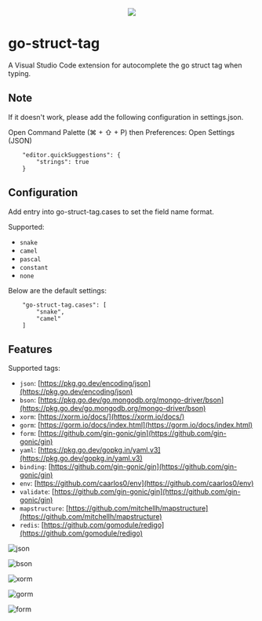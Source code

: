 <div align="center">
  <a href="https://github.com/guyanyijiu/go-struct-tag/actions">
		<img src="https://github.com/guyanyijiu/go-struct-tag/workflows/Main/badge.svg"/>
	</a>
</div>

# go-struct-tag

A Visual Studio Code extension for autocomplete the go struct tag when typing.


## Note

If it doesn't work, please add the following configuration in settings.json.

Open Command Palette (⌘ + ⇧ + P) then Preferences: Open Settings (JSON)
```
    "editor.quickSuggestions": {
        "strings": true
    }
```


## Configuration

Add entry into go-struct-tag.cases to set the field name format.

Supported:
- `snake`
- `camel`
- `pascal`
- `constant`
- `none`

Below are the default settings:
```
    "go-struct-tag.cases": [
        "snake",
        "camel"
    ]
```


## Features

Supported tags:
- `json`: [https://pkg.go.dev/encoding/json](https://pkg.go.dev/encoding/json)
- `bson`: [https://pkg.go.dev/go.mongodb.org/mongo-driver/bson](https://pkg.go.dev/go.mongodb.org/mongo-driver/bson)
- `xorm`: [https://xorm.io/docs/](https://xorm.io/docs/)
- `gorm`: [https://gorm.io/docs/index.html](https://gorm.io/docs/index.html)
- `form`: [https://github.com/gin-gonic/gin](https://github.com/gin-gonic/gin)
- `yaml`: [https://pkg.go.dev/gopkg.in/yaml.v3](https://pkg.go.dev/gopkg.in/yaml.v3)
- `binding`: [https://github.com/gin-gonic/gin](https://github.com/gin-gonic/gin)
- `env`: [https://github.com/caarlos0/env](https://github.com/caarlos0/env)
- `validate`: [https://github.com/gin-gonic/gin](https://github.com/gin-gonic/gin)
- `mapstructure`: [https://github.com/mitchellh/mapstructure](https://github.com/mitchellh/mapstructure)
- `redis`: [https://github.com/gomodule/redigo](https://github.com/gomodule/redigo)


![json](https://s3.ax1x.com/2021/01/11/s8Oc6K.png)


![bson](https://s3.ax1x.com/2021/01/11/s8O71P.png)


![xorm](https://s3.ax1x.com/2021/01/11/s8OX7Q.png)


![gorm](https://s3.ax1x.com/2021/01/11/s8Xppq.png)


![form](https://s3.ax1x.com/2021/01/11/s8XPXT.png)
